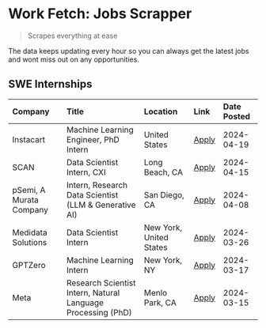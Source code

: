 # Work Fetch: Jobs Scrapper
> Scrapes everything at ease

The data keeps updating every hour so you can always get the latest jobs and wont miss out on any opportunities.

## SWE Internships
<!--START_SECTION:workfetch-->
| Company                 | Title                                                        | Location                | Link                                                                                                                                                                                                                                                                         | Date Posted   |
|:------------------------|:-------------------------------------------------------------|:------------------------|:-----------------------------------------------------------------------------------------------------------------------------------------------------------------------------------------------------------------------------------------------------------------------------|:--------------|
| Instacart               | Machine Learning Engineer, PhD Intern                        | United States           | [Apply](https://www.linkedin.com/jobs/view/machine-learning-engineer-phd-intern-at-instacart-3901991739?position=2&pageNum=0&refId=uX%2F2pEXUlNQqaBglz1mi7g%3D%3D&trackingId=2DOEs3hGmTbMNkLRSgVwbQ%3D%3D&trk=public_jobs_jserp-result_search-card)                          | 2024-04-19    |
| SCAN                    | Data Scientist Intern, CXI                                   | Long Beach, CA          | [Apply](https://www.linkedin.com/jobs/view/data-scientist-intern-cxi-at-scan-3899690492?position=8&pageNum=0&refId=uX%2F2pEXUlNQqaBglz1mi7g%3D%3D&trackingId=mw7tsbh3rsLwVepPtTROGw%3D%3D&trk=public_jobs_jserp-result_search-card)                                          | 2024-04-15    |
| pSemi, A Murata Company | Intern, Research Data Scientist (LLM & Generative AI)        | San Diego, CA           | [Apply](https://www.linkedin.com/jobs/view/intern-research-data-scientist-llm-generative-ai-at-psemi-a-murata-company-3887074168?position=3&pageNum=0&refId=uX%2F2pEXUlNQqaBglz1mi7g%3D%3D&trackingId=WKvNDnQ6bvOKFUCrMaMnYg%3D%3D&trk=public_jobs_jserp-result_search-card) | 2024-04-08    |
| Medidata Solutions      | Data Scientist Intern                                        | New York, United States | [Apply](https://www.linkedin.com/jobs/view/data-scientist-intern-at-medidata-solutions-3810253704?position=7&pageNum=0&refId=uX%2F2pEXUlNQqaBglz1mi7g%3D%3D&trackingId=gYs9ycCmLEbOzLXnj%2FE8Mw%3D%3D&trk=public_jobs_jserp-result_search-card)                              | 2024-03-26    |
| GPTZero                 | Machine Learning Intern                                      | New York, NY            | [Apply](https://www.linkedin.com/jobs/view/machine-learning-intern-at-gptzero-3860723963?position=6&pageNum=0&refId=uX%2F2pEXUlNQqaBglz1mi7g%3D%3D&trackingId=Fu2fWr4ZIAr7%2BZwB6sU7ig%3D%3D&trk=public_jobs_jserp-result_search-card)                                       | 2024-03-17    |
| Meta                    | Research Scientist Intern, Natural Language Processing (PhD) | Menlo Park, CA          | [Apply](https://www.linkedin.com/jobs/view/research-scientist-intern-natural-language-processing-phd-at-meta-3858718375?position=9&pageNum=0&refId=uX%2F2pEXUlNQqaBglz1mi7g%3D%3D&trackingId=GO5zqzCwOEy5zKgUv4zRGg%3D%3D&trk=public_jobs_jserp-result_search-card)          | 2024-03-15    |
<!--END_SECTION:workfetch-->

